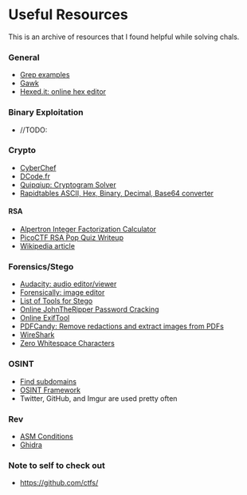# Useful Resources
This is an archive of resources that I found helpful while solving chals.

### General
- [Grep examples](https://phoenixnap.com/kb/grep-command-linux-unix-examples)
- [Gawk](https://www.gnu.org/software/gawk/manual/gawk.html)
- [Hexed.it: online hex editor](https://hexed.it/)



### Binary Exploitation
- //TODO:



### Crypto
- [CyberChef](https://gchq.github.io/CyberChef/)
- [DCode.fr](https://www.dcode.fr/)
- [Quipqiup: Cryptogram Solver](https://www.quipqiup.com/)
- [Rapidtables ASCII, Hex, Binary, Decimal, Base64 converter](https://www.rapidtables.com/convert/number/ascii-hex-bin-dec-converter.html)

#### RSA
- [Alpertron Integer Factorization Calculator](https://www.alpertron.com.ar/ECM.HTM)
- [PicoCTF RSA Pop Quiz Writeup](https://blog.kuhi.to/picoctf_2019_crypto_writeup#rsapopquiz)
- [Wikipedia article](https://en.wikipedia.org/wiki/RSA_(cryptosystem))



### Forensics/Stego
- [Audacity: audio editor/viewer](https://www.audacityteam.org/)
- [Forensically: image editor](https://29a.ch/photo-forensics/)
- [List of Tools for Stego](https://0xrick.github.io/lists/stego/)
- [Online JohnTheRipper Password Cracking](https://passwordrecovery.io/zip-file-password-removal/)
- [Online ExifTool](https://www.metadata2go.com/)
- [PDFCandy: Remove redactions and extract images from PDFs](https://pdfcandy.com/extract-images.html)
- [WireShark](https://www.wireshark.org/)
- [Zero Whitespace Characters](https://offdev.net/demos/zwsp-steg-js)



### OSINT
- [Find subdomains](https://www.nmmapper.com/sys/tools/subdomainfinder/)
- [OSINT Framework](https://osintframework.com/)
- Twitter, GitHub, and Imgur are used pretty often



### Rev
- [ASM Conditions](https://www.tutorialspoint.com/assembly_programming/assembly_conditions.htm)
- [Ghidra](https://ghidra-sre.org/)



### Note to self to check out 
- https://github.com/ctfs/
